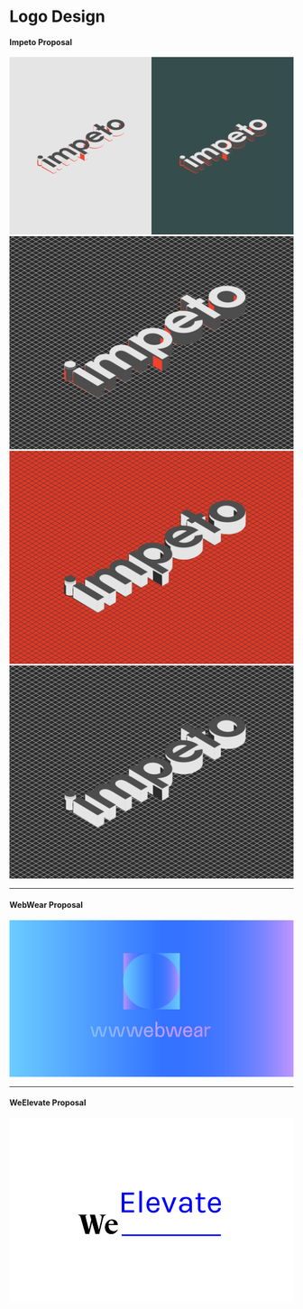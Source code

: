 # Logo Design

#### Impeto Proposal

<img src="https://github.com/dvdptr/de-design/blob/master/graphics/logo-design/impeto_logo.png" width="full">
<img src="https://github.com/dvdptr/de-design/blob/master/graphics/logo-design/impeto_dark.png" width="full">
<img src="https://github.com/dvdptr/de-design/blob/master/graphics/logo-design/impeto_orange.png" width="full">
<img src="https://github.com/dvdptr/de-design/blob/master/graphics/logo-design/impeto_graywhite.png" width="full">

---

#### WebWear Proposal

<img src="https://github.com/dvdptr/de-design/blob/master/graphics/logo-design/wwwebwear-logo2.png" width="full">

---

#### WeElevate Proposal

<img src="https://github.com/dvdptr/de-design/blob/master/graphics/logo-design/weElevate_logo.png" width="full">
